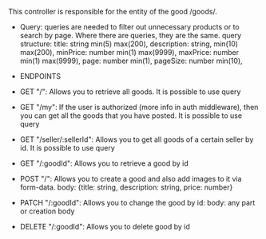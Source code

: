 This controller is responsible for the entity of the good /goods/.

- Query: queries are needed to filter out unnecessary products or to search by page. Where there are queries, they are the same.
  query structure:
  title: string min(5) max(200),
  description: string, min(10) max(200),
  minPrice: number min(1) max(9999),
  maxPrice: number min(1) max(9999),
  page: number min(1),
  pageSize: number min(10),

- ENDPOINTS
- GET "/": Allows you to retrieve all goods. It is possible to use query
- GET "/my": If the user is authorized (more info in auth middleware), then you can get all the goods that you have posted. It is possible to use query
- GET "/seller/:sellerId": Allows you to get all goods of a certain seller by id. It is possible to use query
- GET "/:goodId": Allows you to retrieve a good by id
- POST "/": Allows you to create a good and also add images to it via form-data. body: {title: string, description: string, price: number}
- PATCH "/:goodId": Allows you to change the good by id: body: any part or creation body
- DELETE "/:goodId": Allows you to delete good by id
